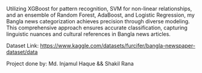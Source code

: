 Utilizing XGBoost for pattern recognition, SVM for non-linear relationships, and an ensemble of Random Forest, AdaBoost, and Logistic Regression, my Bangla news categorization achieves precision through diverse modeling. This comprehensive approach ensures accurate classification, capturing linguistic nuances and cultural references in Bangla news articles.

Dataset Link: https://www.kaggle.com/datasets/furcifer/bangla-newspaper-dataset/data


Project done by:
Md. Injamul Haque && 
Shakil Rana
